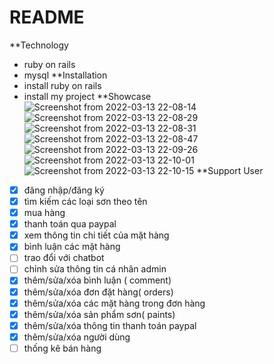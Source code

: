 # README
**Technology
- ruby on rails
- mysql
**Installation
- install ruby on rails
- install my project
**Showcase
![Screenshot from 2022-03-13 22-08-14](https://user-images.githubusercontent.com/48242099/158093034-b441a68b-f343-4402-8451-b4a5e095ed45.png)
![Screenshot from 2022-03-13 22-08-29](https://user-images.githubusercontent.com/48242099/158093176-00ccb27d-0e36-4fe5-a25d-10199ba0a111.png)
![Screenshot from 2022-03-13 22-08-31](https://user-images.githubusercontent.com/48242099/158093189-97493c1a-6091-44ab-bfdc-c8605494c4ac.png)
![Screenshot from 2022-03-13 22-08-47](https://user-images.githubusercontent.com/48242099/158093194-b3769382-1ebd-44c2-8d20-3794429a0f39.png)
![Screenshot from 2022-03-13 22-09-26](https://user-images.githubusercontent.com/48242099/158093203-c1259001-8d01-43f4-8107-7511ff90e6d8.png)
![Screenshot from 2022-03-13 22-10-01](https://user-images.githubusercontent.com/48242099/158093214-3696e4ff-1667-42a4-8a2c-dd316e940920.png)
![Screenshot from 2022-03-13 22-10-15](https://user-images.githubusercontent.com/48242099/158093219-3dd132a9-c68e-493f-aa84-b06693a968b1.png)
**Support
User
- [x] đăng nhập/đăng ký
- [x] tìm kiếm các loại sơn theo tên
- [x] mua hàng 
- [x] thanh toán qua paypal
- [x] xem thông tin chi tiết của mặt hàng
- [x] bình luận các mặt hàng
- [ ] trao đổi với chatbot
- [ ] chỉnh sửa thông tin cá nhân
admin
- [x] thêm/sửa/xóa bình luận ( comment)
- [x] thêm/sửa/xóa đơn đặt hàng( orders)
- [x] thêm/sửa/xóa các mặt hàng trong đơn hàng
- [x] thêm/sửa/xóa sản phẩm sơn( paints)
- [x] thêm/sửa/xóa thông tin thanh toán paypal
- [x] thêm/sửa/xóa người dùng
- [ ] thống kê bán hàng
